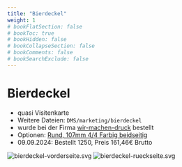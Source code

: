 ```yaml
---
title: "Bierdeckel"
weight: 1
# bookFlatSection: false
# bookToc: true
# bookHidden: false
# bookCollapseSection: false
# bookComments: false
# bookSearchExclude: false
---
```


# Bierdeckel

- quasi Visitenkarte
- Weitere Dateien: `DMS/marketing/bierdeckel`
- wurde bei der Firma [wir-machen-druck](https://www.wir-machen-druck.de/) bestellt
- Optionen: [Rund, 107mm 4/4 Farbig beidseitig](https://www.wir-machen-druck.de/bierdeckel-rund-d-107-mm-44farbig-beidseitig-bedruckt.html)
- 09.09.2024: Bestellt 1250, Preis 161,46€ Brutto

![bierdeckel-vorderseite.svg](/images/marketing/bierdeckel/bierdeckel-vorderseite.svg)
![bierdeckel-rueckseite.svg](/images/marketing/bierdeckel/bierdeckel-rueckseite.svg)

